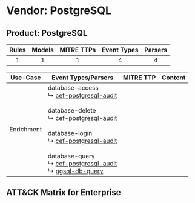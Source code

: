 Vendor: PostgreSQL
==================
Product: PostgreSQL
-------------------
| Rules | Models | MITRE TTPs | Event Types | Parsers |
|:-----:|:------:|:----------:|:-----------:|:-------:|
|   1   |   1    |     1      |      4      |    4    |

|  Use-Case  | Event Types/Parsers                                                                                                                                                                                                                                                                                                                                                                                                                                                        | MITRE TTP | Content                                                  |
|:----------:| -------------------------------------------------------------------------------------------------------------------------------------------------------------------------------------------------------------------------------------------------------------------------------------------------------------------------------------------------------------------------------------------------------------------------------------------------------------------------- | --------- | -------------------------------------------------------- |
| Enrichment |  database-access<br> ↳ [cef-postgresql-audit](Parsers/parserContent_cef-postgresql-audit.md)<br><br> database-delete<br> ↳ [cef-postgresql-audit](Parsers/parserContent_cef-postgresql-audit.md)<br><br> database-login<br> ↳ [cef-postgresql-audit](Parsers/parserContent_cef-postgresql-audit.md)<br><br> database-query<br> ↳ [cef-postgresql-audit](Parsers/parserContent_cef-postgresql-audit.md)<br> ↳ [pgsql-db-query](Parsers/parserContent_pgsql-db-query.md)<br> |           | [](Rules_Models/r_m_postgresql_postgresql_Enrichment.md) |

ATT&CK Matrix for Enterprise
----------------------------
